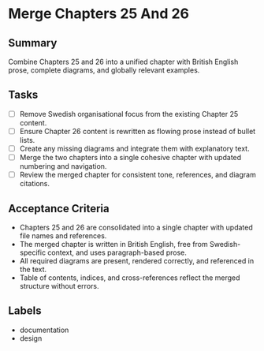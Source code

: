 # Merge Chapters 25 And 26

## Summary
Combine Chapters 25 and 26 into a unified chapter with British English prose, complete diagrams, and globally relevant examples.

## Tasks
- [ ] Remove Swedish organisational focus from the existing Chapter 25 content.
- [ ] Ensure Chapter 26 content is rewritten as flowing prose instead of bullet lists.
- [ ] Create any missing diagrams and integrate them with explanatory text.
- [ ] Merge the two chapters into a single cohesive chapter with updated numbering and navigation.
- [ ] Review the merged chapter for consistent tone, references, and diagram citations.

## Acceptance Criteria
- Chapters 25 and 26 are consolidated into a single chapter with updated file names and references.
- The merged chapter is written in British English, free from Swedish-specific context, and uses paragraph-based prose.
- All required diagrams are present, rendered correctly, and referenced in the text.
- Table of contents, indices, and cross-references reflect the merged structure without errors.

## Labels
- documentation
- design
